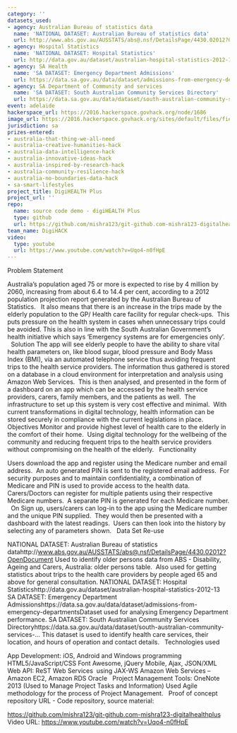 ```yaml
---
category: ''
datasets_used:
- agency: Australian Bureau of statistics data
  name: 'NATIONAL DATASET: Australian Bureau of statistics data'
  url: http://www.abs.gov.au/AUSSTATS/abs@.nsf/DetailsPage/4430.02012?OpenDocument
- agency: Hospital Statistics
  name: 'NATIONAL DATASET: Hospital Statistics'
  url: http://data.gov.au/dataset/australian-hospital-statistics-2012-13
- agency: SA Health
  name: 'SA DATASET: Emergency Department Admissions'
  url: https://data.sa.gov.au/data/dataset/admissions-from-emergency-departments
- agency: SA Department of Community and services
  name: 'SA DATASET: South Australian Community Services Directory'
  url: https://data.sa.gov.au/data/dataset/south-australian-community-services-...
event: adelaide
hackerspace_url: https://2016.hackerspace.govhack.org/node/1686
image_url: https://2016.hackerspace.govhack.org/sites/default/files/field/image/logo_17.png
jurisdiction: sa
prizes-entered:
- australia-that-thing-we-all-need
- australia-creative-humanities-hack
- australia-data-intelligence-hack
- australia-innovative-ideas-hack
- australia-inspired-by-research-hack
- australia-community-resilience-hack
- australia-no-boundaries-data-hack
- sa-smart-lifestyles
project_title: DigiHEALTH Plus
project_url: ''
repo:
  name: source code demo - digiHEALTH Plus
  type: github
  url: https://github.com/mishra123/git-github.com-mishra123-digitalhealthplus
team_name: DigiHACK
video:
  type: youtube
  url: https://www.youtube.com/watch?v=Uqo4-n0fHpE
---
```


Problem Statement​​​​​​​

Australia’s population aged 75 or more is expected to rise by 4 million by 2060, increasing from about 6.4 to 14.4 per cent, according to a 2012 population projection report generated by the Australian Bureau of Statistics.  
It also means that there is an increase in the trips made by the elderly population to the GP/ Health care facility for regular check-ups.  This puts pressure on the health system in cases when unnecessary trips could be avoided. This is also in line with the South Australian Government’s health initiative which says ‘Emergency systems are for emergencies only’.   
 
Solution 
The app will see elderly people to have the ability to share vital health parameters on, like blood sugar, blood pressure and Body Mass Index (BMI), via an automated telephone service thus avoiding frequent trips to the health service providers.
The information thus gathered is stored on a database in a cloud environment for interpretation and analysis using Amazon Web Services.  This is then analysed, and presented in the form of a dashboard on an app which can be accessed by the health service providers, carers, family members, and the patients as well.  The infrastructure to set up this system is very cost effective and minimal.  With current transformations in digital technology, health information can be stored securely in compliance with the current legislations in place.
 
Objectives
Monitor and provide highest level of health care to the elderly in the comfort of their home.  Using digital technology for the wellbeing of the community and reducing frequent trips to the health service providers without compromising on the health of the elderly.
 
Functionality

Users download the app and register using the Medicare number and email address.  An auto generated PIN is sent to the registered email address.  For security purposes and to maintain confidentiality, a combination of Medicare and PIN is used to provide access to the health data.  
Carers/Doctors can register for multiple patients using their respective Medicare numbers.  A separate PIN is generated for each Medicare number.  
On Sign up, users/carers can log-in to the app using the Medicare number and the unique PIN supplied.  They would then be presented with a dashboard with the latest readings.  Users can then look into the history by selecting any of parameters shown.
 
Data Set Re-use

NATIONAL DATASET: Australian Bureau of statistics datahttp://www.abs.gov.au/AUSSTATS/abs@.nsf/DetailsPage/4430.02012?OpenDocument
Used to identify older persons data from ABS - Disability, Ageing and Carers, Australia: older persons table.  Also used for getting statistics about trips to the health care providers by people aged 65 and above for general consultation. 
NATIONAL DATASET: Hospital Statisticshttp://data.gov.au/dataset/australian-hospital-statistics-2012-13 
SA DATASET: Emergency Department Admissionshttps://data.sa.gov.au/data/dataset/admissions-from-emergency-departmentsDataset used for analysing Emergency Department performance.
SA DATASET: South Australian Community Services Directoryhttps://data.sa.gov.au/data/dataset/south-australian-community-services-...
This dataset is used to identify health care services, their location, and hours of operation and contact details.
 
Technologies used

App Development:
iOS, Android and Windows programming
HTML5/JavaScript/CSS
Font Awesome, jQuery Mobile, Ajax, JSON/XML
 
Web API:
ReST Web Services  using JAX-WS 
Amazon Web Services – Amazon EC2, Amazon RDS 
Oracle 
 
Project Management Tools:
OneNote 2013 (Used to Manage Project Tasks and Information)
Used Agile methodology for the process of Project Management. 
 
Proof of concept repository URL - Code repository, source material:

https://github.com/mishra123/git-github.com-mishra123-digitalhealthplus
​​​​​​​Video URL:
https://www.youtube.com/watch?v=Uqo4-n0fHpE